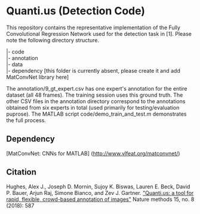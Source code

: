 # Quanti.us (Detection Code)

This repository contains the representative implementation of the Fully Convolutional Regression Network used for the detection task in [1]. Please note the following directory structure.

|- code  
|- annotation  
|- data  
|- dependency [this folder is currently absent, please create it and add MatConvNet library here]  

The annotation/9_gt_expert.csv has one expert's annotation for the entire dataset (all 48 frames). The training session uses this ground truth. The other CSV files in the annotation directory correspond to the annotations obtained from six experts in total (used primarily for testing/evaluation puprose). The MATLAB script code/demo_train_and_test.m demonstrates the full process.

## Dependency
[MatConvNet: CNNs for MATLAB] (http://www.vlfeat.org/matconvnet/)

## Citation

Hughes, Alex J., Joseph D. Mornin, Sujoy K. Biswas, Lauren E. Beck, David P. Bauer, Arjun Raj, Simone Bianco, and Zev J. Gartner. ["Quanti.us: a tool for rapid, flexible, crowd-based annotation of images"](https://www.nature.com/articles/s41592-018-0069-0/) Nature methods 15, no. 8 (2018): 587

